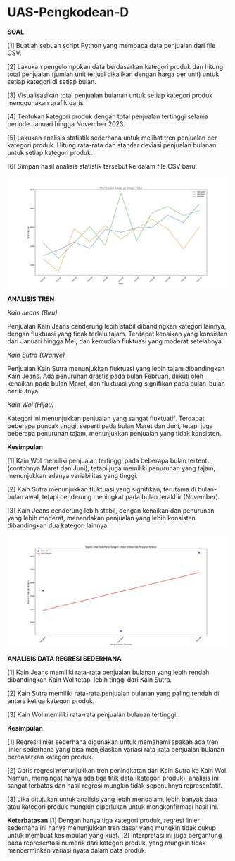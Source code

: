# UAS-Pengkodean-D

**SOAL**

[1] Buatlah sebuah script Python yang membaca data penjualan dari file CSV.

[2] Lakukan pengelompokan data berdasarkan kategori produk dan hitung total penjualan (jumlah unit terjual dikalikan dengan harga per unit) untuk setiap kategori di setiap bulan.

[3] Visualisasikan total penjualan bulanan untuk setiap kategori produk menggunakan grafik garis.

[4] Tentukan kategori produk dengan total penjualan tertinggi selama periode Januari hingga November 2023.

[5] Lakukan analisis statistik sederhana untuk melihat tren penjualan per kategori produk. Hitung rata-rata dan standar deviasi penjualan bulanan untuk setiap kategori produk.

[6] Simpan hasil analisis statistik tersebut ke dalam file CSV baru.

![image](https://github.com/AdindaAurielSafira/TUGASUAS-ADINDAAURIELSAFIRA-AKUNTANSI-284/blob/main/Visualisasi-Total-Penjualan-per-Kategori-Produk.jpeg)

**ANALISIS TREN**

_Kain Jeans (Biru)_

Penjualan Kain Jeans cenderung lebih stabil dibandingkan kategori lainnya, dengan fluktuasi yang tidak terlalu tajam. Terdapat kenaikan yang konsisten dari Januari hingga Mei, dan kemudian fluktuasi yang moderat setelahnya.

_Kain Sutra (Oranye)_

Penjualan Kain Sutra menunjukkan fluktuasi yang lebih tajam dibandingkan Kain Jeans. Ada penurunan drastis pada bulan Februari, diikuti oleh kenaikan pada bulan Maret, dan fluktuasi yang signifikan pada bulan-bulan berikutnya.

_Kain Wol (Hijau)_

Kategori ini menunjukkan penjualan yang sangat fluktuatif. Terdapat beberapa puncak tinggi, seperti pada bulan Maret dan Juni, tetapi juga beberapa penurunan tajam, menunjukkan penjualan yang tidak konsisten.

**Kesimpulan**

[1] Kain Wol memiliki penjualan tertinggi pada beberapa bulan tertentu (contohnya Maret dan Juni), tetapi juga memiliki penurunan yang tajam, menunjukkan adanya variabilitas yang tinggi.

[2] Kain Sutra menunjukkan fluktuasi yang signifikan, terutama di bulan-bulan awal, tetapi cenderung meningkat pada bulan terakhir (November).

[3] Kain Jeans cenderung lebih stabil, dengan kenaikan dan penurunan yang lebih moderat, menandakan penjualan yang lebih konsisten dibandingkan dua kategori lainnya.

![image](https://github.com/AdindaAurielSafira/TUGASUAS-ADINDAAURIELSAFIRA-AKUNTANSI-284/blob/main/Visualisasi-Analisis-Data.jpeg)

**ANALISIS DATA REGRESI SEDERHANA**

[1] Kain Jeans memiliki rata-rata penjualan bulanan yang lebih rendah dibandingkan Kain Wol tetapi lebih tinggi dari Kain Sutra.

[2] Kain Sutra memiliki rata-rata penjualan bulanan yang paling rendah di antara ketiga kategori produk.

[3] Kain Wol memiliki rata-rata penjualan bulanan tertinggi.

**Kesimpulan**

[1] Regresi linier sederhana digunakan untuk memahami apakah ada tren linier sederhana yang bisa menjelaskan variasi rata-rata penjualan bulanan berdasarkan kategori produk.

[2] Garis regresi menunjukkan tren peningkatan dari Kain Sutra ke Kain Wol. Namun, mengingat hanya ada tiga titik data (kategori produk), analisis ini sangat terbatas dan hasil regresi mungkin tidak sepenuhnya representatif.

[3] Jika ditujukan untuk analisis yang lebih mendalam, lebih banyak data atau kategori produk mungkin diperlukan untuk mengkonfirmasi hasil ini.

**Keterbatasan**
[1] Dengan hanya tiga kategori produk, regresi linier sederhana ini hanya menunjukkan tren dasar yang mungkin tidak cukup untuk membuat kesimpulan yang kuat.
[2] Interpretasi ini juga bergantung pada representasi numerik dari kategori produk, yang mungkin tidak mencerminkan variasi nyata dalam data produk.



